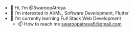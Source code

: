 - 👋 Hi, I’m @SwaroopAtreya
- 👀 I’m interested in AI/ML, Software Development, Flutter
- 🌱 I’m currently learning Full Stack Web Development
  - 📫 How to reach me swaroopatreya5@gmail.com
  

<!---
SwaroopAtreya/SwaroopAtreya is a ✨ special ✨ repository because its `README.md` (this file) appears on your GitHub profile.
You can click the Preview link to take a look at your changes.
--->
